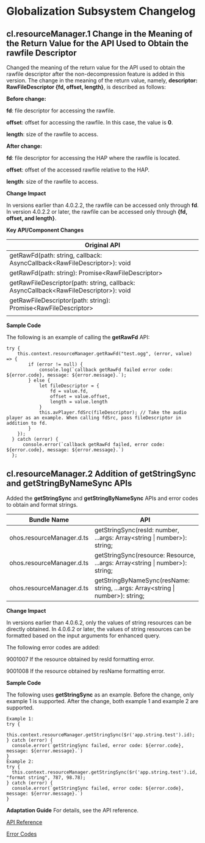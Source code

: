 # Globalization Subsystem Changelog


## cl.resourceManager.1 Change in the Meaning of the Return Value for the API Used to Obtain the rawfile Descriptor

Changed the meaning of the return value for the API used to obtain the rawfile descriptor after the non-decompression feature is added in this version. The change in the meaning of the return value, namely, **descriptor: RawFileDescriptor {fd, offset, length}**, is described as follows:

**Before change:**

**fd**: file descriptor for accessing the rawfile.

**offset**: offset for accessing the rawfile. In this case, the value is **0**.

**length**: size of the rawfile to access.

**After change:**

**fd**: file descriptor for accessing the HAP where the rawfile is located.

**offset**: offset of the accessed rawfile relative to the HAP.

**length**: size of the rawfile to access.

**Change Impact**

In versions earlier than 4.0.2.2, the rawfile can be accessed only through **fd**. In version 4.0.2.2 or later, the rawfile can be accessed only through **{fd, offset, and length}**.

**Key API/Component Changes**

| **Original API**                           |
| ----------------                         |
| getRawFd(path: string, callback: AsyncCallback\<RawFileDescriptor>): void   |
| getRawFd(path: string): Promise\<RawFileDescriptor>  |
| getRawFileDescriptor(path: string, callback: AsyncCallback\<RawFileDescriptor>): void|
| getRawFileDescriptor(path: string): Promise\<RawFileDescriptor>|
||

**Sample Code**

The following is an example of calling the **getRawFd** API:
```
try {
    this.context.resourceManager.getRawFd("test.ogg", (error, value) => {
        if (error != null) {
            console.log(`callback getRawFd failed error code: ${error.code}, message: ${error.message}.`);
        } else {
            let fileDescriptor = {
                fd = value.fd,
                offset = value.offset,
                length = value.length
            }
            this.avPlayer.fdSrc(fileDescriptor); // Take the audio player as an example. When calling fdSrc, pass fileDescriptor in addition to fd.
        }
    });
  } catch (error) {
      console.error(`callback getRawFd failed, error code: ${error.code}, message: ${error.message}.`)
  };
```


## cl.resourceManager.2 Addition of getStringSync and getStringByNameSync APIs

Added the **getStringSync** and **getStringByNameSync** APIs and error codes to obtain and format strings.

| Bundle Name | API |
| --------------- | ---------------------------------------------------- |
| ohos.resourceManager.d.ts | getStringSync(resId: number, ...args: Array<string \| number>): string; |
| ohos.resourceManager.d.ts | getStringSync(resource: Resource, ...args: Array<string \| number>): string; |
| ohos.resourceManager.d.ts | getStringByNameSync(resName: string, ...args: Array<string \| number>): string; |

**Change Impact**

In versions earlier than 4.0.6.2, only the values of string resources can be directly obtained. In 4.0.6.2 or later, the values of string resources can be formatted based on the input arguments for enhanced query.

The following error codes are added:

9001007 If the resource obtained by resId formatting error.

9001008 If the resource obtained by resName formatting error.

**Sample Code**

The following uses **getStringSync** as an example. Before the change, only example 1 is supported. After the change, both example 1 and example 2 are supported.
```
Example 1:
try {
  this.context.resourceManager.getStringSync($r('app.string.test').id);
} catch (error) {
  console.error(`getStringSync failed, error code: ${error.code}, message: ${error.message}.`)
}
Example 2:
try {
  this.context.resourceManager.getStringSync($r('app.string.test').id, "format string", 787, 98.78);
} catch (error) {
  console.error(`getStringSync failed, error code: ${error.code}, message: ${error.message}.`)
}
```

**Adaptation Guide**
For details, see the API reference.

[API Reference](../../../application-dev/reference/apis/js-apis-resource-manager.md)

[Error Codes](../../../application-dev/reference/errorcodes/errorcode-resource-manager.md)

